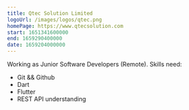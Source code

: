 ```yaml
---
title: Qtec Solution Limited
logoUrl: /images/logos/qtec.png
homePage: https://www.qtecsolution.com
start: 1651341600000
end: 1659290400000
date: 1659204000000
---
```


Working as Junior Software Developers (Remote).
Skills need:

- Git && Github
- Dart
- Flutter
- REST API understanding
